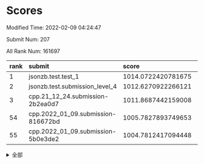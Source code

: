 # Scores

Modified Time: 2022-02-09 04:24:47

Submit Num: 207

All Rank Num: 161697

| rank |               submit               |       score        |       sigma        | pk_num |
| :--- | :--------------------------------- | :----------------- | :----------------- | :----- |
| 1    | jsonzb.test.test_1                 | 1014.0722420781675 | 0.8420718848325008 | 3127   |
| 2    | jsonzb.test.submission_level_4     | 1012.6270922266121 | 0.802996727281882  | 3129   |
| 3    | cpp.21_12_24.submission-2b2ea0d7   | 1011.8687442159008 | 0.8009140003627877 | 3125   |
| 54   | cpp.2022_01_09.submission-816672bd | 1005.7827893749653 | 0.7305791622328857 | 3126   |
| 55   | cpp.2022_01_09.submission-5b0e3de2 | 1004.7812417094448 | 0.7120357166394513 | 3126   |


<details>
<summary>全部</summary>

| rank |                 submit                 |       score        |       sigma        | pk_num |
| :--- | :------------------------------------- | :----------------- | :----------------- | :----- |
| 1    | jsonzb.test.test_1                     | 1014.0722420781675 | 0.8420718848325008 | 3127   |
| 2    | jsonzb.test.submission_level_4         | 1012.6270922266121 | 0.802996727281882  | 3129   |
| 3    | cpp.21_12_24.submission-2b2ea0d7       | 1011.8687442159008 | 0.8009140003627877 | 3125   |
| 4    | gobigger.level_3.submission_level_3_43 | 1011.7872419393369 | 0.7841092109150365 | 3127   |
| 5    | gobigger.level_3.submission_level_3_38 | 1011.3603283840152 | 0.7777925367211665 | 3123   |
| 6    | gobigger.level_3.submission_level_3_22 | 1011.3531928632219 | 0.7800744603714017 | 3126   |
| 7    | gobigger.level_3.submission_level_3_5  | 1011.2871281066456 | 0.7538773038854701 | 3127   |
| 8    | gobigger.level_3.submission_level_3_19 | 1011.2559469158531 | 0.7843181772872612 | 3123   |
| 9    | gobigger.level_3.submission_level_3_0  | 1011.1571679479174 | 0.7690783205919585 | 3119   |
| 10   | gobigger.level_3.submission_level_3_13 | 1011.0675784323132 | 0.7619837467497772 | 3123   |
| 11   | gobigger.level_3.submission_level_3_18 | 1011.063044442307  | 0.7616642931290665 | 3123   |
| 12   | gobigger.level_3.submission_level_3_32 | 1011.0436712266151 | 0.7568961258426693 | 3125   |
| 13   | gobigger.level_3.submission_level_3_28 | 1010.9959324723789 | 0.7809195416912237 | 3129   |
| 14   | gobigger.level_3.submission_level_3_44 | 1010.6581891100294 | 0.7501972663132019 | 3120   |
| 15   | gobigger.level_3.submission_level_3_40 | 1010.5720641381896 | 0.7660611164544984 | 3125   |
| 16   | gobigger.level_3.submission_level_3_27 | 1010.5625371555263 | 0.7855305733558492 | 3132   |
| 17   | gobigger.level_3.submission_level_3_15 | 1010.54745939154   | 0.7729877001815963 | 3123   |
| 18   | gobigger.level_3.submission_level_3_20 | 1010.246070942586  | 0.7606216948477175 | 3122   |
| 19   | gobigger.level_3.submission_level_3_6  | 1010.1897115715224 | 0.7892162682477746 | 3125   |
| 20   | gobigger.level_3.submission_level_3_42 | 1010.1832398263939 | 0.7552326098054372 | 3120   |
| 21   | gobigger.level_3.submission_level_3_17 | 1010.1681004836108 | 0.7687739689130669 | 3120   |
| 22   | gobigger.level_3.submission_level_3_16 | 1010.1440905543468 | 0.7523804343453038 | 3126   |
| 23   | gobigger.level_3.submission_level_3_31 | 1010.1436979781354 | 0.7699846512402131 | 3129   |
| 24   | gobigger.level_3.submission_level_3_2  | 1010.0895341698226 | 0.7684782964323669 | 3120   |
| 25   | gobigger.level_3.submission_level_3_30 | 1010.0877996201508 | 0.7610493175357752 | 3128   |
| 26   | gobigger.level_3.submission_level_3_46 | 1010.0863539989624 | 0.7411270690402032 | 3121   |
| 27   | gobigger.level_3.submission_level_3_10 | 1010.0572699500425 | 0.7640065688979034 | 3127   |
| 28   | gobigger.level_3.submission_level_3_11 | 1010.0209055240542 | 0.7724284722628624 | 3124   |
| 29   | gobigger.level_3.submission_level_3_29 | 1009.9917251626637 | 0.7575149218751543 | 3125   |
| 30   | gobigger.level_3.submission_level_3_4  | 1009.932702091216  | 0.7644017209388854 | 3125   |
| 31   | gobigger.level_3.submission_level_3_24 | 1009.8406684273041 | 0.7558801924033662 | 3126   |
| 32   | gobigger.level_3.submission_level_3_14 | 1009.794503222818  | 0.7536922830975873 | 3125   |
| 33   | gobigger.level_3.submission_level_3_33 | 1009.7690672704773 | 0.7595695090352327 | 3119   |
| 34   | gobigger.level_3.submission_level_3_39 | 1009.7351411459866 | 0.7523081795937786 | 3129   |
| 35   | gobigger.level_3.submission_level_3_3  | 1009.71017785869   | 0.7670342352023456 | 3123   |
| 36   | gobigger.level_3.submission_level_3_47 | 1009.694761675159  | 0.7430549979047153 | 3129   |
| 37   | gobigger.level_3.submission_level_3_21 | 1009.6738195010561 | 0.7489730223126848 | 3121   |
| 38   | gobigger.level_3.submission_level_3_41 | 1009.6604653188866 | 0.7698393857066408 | 3124   |
| 39   | gobigger.level_3.submission_level_3_26 | 1009.6593985784687 | 0.7573451933689547 | 3126   |
| 40   | gobigger.level_3.submission_level_3_8  | 1009.6544014730337 | 0.7446173559358593 | 3124   |
| 41   | gobigger.level_3.submission_level_3_25 | 1009.5817741961953 | 0.7553182892091669 | 3123   |
| 42   | gobigger.level_3.submission_level_3_48 | 1009.5281615862241 | 0.7275263286978811 | 3126   |
| 43   | gobigger.level_3.submission_level_3_9  | 1009.5268577911115 | 0.756361085949152  | 3127   |
| 44   | gobigger.level_3.submission_level_3_23 | 1009.4906816414783 | 0.7566121054041725 | 3127   |
| 45   | gobigger.level_3.submission_level_3_45 | 1009.3540275215205 | 0.7497542625448775 | 3128   |
| 46   | gobigger.level_3.submission_level_3_34 | 1009.1800043490941 | 0.7543016639142084 | 3113   |
| 47   | gobigger.level_3.submission_level_3_36 | 1009.1687481275848 | 0.7688113863954018 | 3124   |
| 48   | gobigger.level_3.submission_level_3_12 | 1009.1232604521821 | 0.7454113955338626 | 3127   |
| 49   | gobigger.level_3.submission_level_3_7  | 1009.0269012612533 | 0.7454440828969064 | 3124   |
| 50   | gobigger.level_3.submission_level_3_49 | 1009.0083577363741 | 0.7371796719728647 | 3124   |
| 51   | gobigger.level_3.submission_level_3_1  | 1008.7712091752867 | 0.7397077945561294 | 3126   |
| 52   | gobigger.level_3.submission_level_3_35 | 1008.7384957506986 | 0.76021330120954   | 3122   |
| 53   | gobigger.level_3.submission_level_3_37 | 1007.9045761803869 | 0.749480118843553  | 3127   |
| 54   | cpp.2022_01_09.submission-816672bd     | 1005.7827893749653 | 0.7305791622328857 | 3126   |
| 55   | cpp.2022_01_09.submission-5b0e3de2     | 1004.7812417094448 | 0.7120357166394513 | 3126   |
| 56   | gobigger.level_1.submission_level_1_38 | 1004.7363479568351 | 0.7212718177803278 | 3125   |
| 57   | gobigger.level_1.submission_level_1_34 | 1004.4980891491631 | 0.7137903089497307 | 3131   |
| 58   | gobigger.level_1.submission_level_1_35 | 1004.4435026663219 | 0.724450879998624  | 3124   |
| 59   | gobigger.level_1.submission_level_1_4  | 1004.3316086014764 | 0.7266735509353828 | 3123   |
| 60   | gobigger.level_1.submission_level_1_5  | 1004.2585710578439 | 0.7214550730938288 | 3120   |
| 61   | gobigger.level_1.submission_level_1_43 | 1004.2541893271513 | 0.7127004102164622 | 3123   |
| 62   | gobigger.level_1.submission_level_1_41 | 1004.2538027396685 | 0.7236963082180653 | 3125   |
| 63   | gobigger.level_1.submission_level_1_19 | 1004.2435292203552 | 0.7163790920754537 | 3121   |
| 64   | gobigger.level_1.submission_level_1_32 | 1004.1273104794002 | 0.7178615736103133 | 3126   |
| 65   | gobigger.level_1.submission_level_1_9  | 1004.0867008904206 | 0.7113098860415509 | 3124   |
| 66   | gobigger.level_1.submission_level_1_0  | 1004.0595117754781 | 0.7206534022143063 | 3127   |
| 67   | gobigger.level_1.submission_level_1_7  | 1004.0462041050441 | 0.7187533678225694 | 3120   |
| 68   | gobigger.level_1.submission_level_1_16 | 1004.0152390618324 | 0.7205608128075266 | 3127   |
| 69   | gobigger.level_1.submission_level_1_37 | 1003.9893341524714 | 0.7088366310254023 | 3122   |
| 70   | gobigger.level_1.submission_level_1_28 | 1003.9271268640313 | 0.7224132593375343 | 3126   |
| 71   | gobigger.level_1.submission_level_1_18 | 1003.903434278681  | 0.7237145197435254 | 3128   |
| 72   | gobigger.level_1.submission_level_1_46 | 1003.8736867444146 | 0.7132353327327327 | 3125   |
| 73   | gobigger.level_1.submission_level_1_31 | 1003.7336864794066 | 0.7199354141607243 | 3125   |
| 74   | gobigger.level_1.submission_level_1_8  | 1003.7184619887882 | 0.7167305462991007 | 3120   |
| 75   | gobigger.level_1.submission_level_1_33 | 1003.7084474094197 | 0.7075907486132599 | 3129   |
| 76   | gobigger.level_1.submission_level_1_21 | 1003.6597391088832 | 0.7195923792874832 | 3123   |
| 77   | gobigger.level_1.submission_level_1_30 | 1003.6053194053893 | 0.7172890528083903 | 3123   |
| 78   | gobigger.level_1.submission_level_1_42 | 1003.5817381502151 | 0.7114029762015766 | 3123   |
| 79   | gobigger.level_1.submission_level_1_45 | 1003.55499646645   | 0.7211483734331959 | 3120   |
| 80   | gobigger.level_1.submission_level_1_13 | 1003.510263234673  | 0.7157051476622475 | 3125   |
| 81   | gobigger.level_1.submission_level_1_23 | 1003.3635062784899 | 0.7306590645638757 | 3127   |
| 82   | gobigger.level_1.submission_level_1_44 | 1003.3554482539364 | 0.7180469786075598 | 3124   |
| 83   | gobigger.level_1.submission_level_1_48 | 1003.3254092075033 | 0.7146839713964803 | 3127   |
| 84   | gobigger.level_1.submission_level_1_40 | 1003.2753021054679 | 0.7230949743716181 | 3127   |
| 85   | gobigger.level_1.submission_level_1_36 | 1003.248948781693  | 0.716513689336707  | 3123   |
| 86   | gobigger.level_1.submission_level_1_22 | 1003.1732730475348 | 0.712988105560333  | 3124   |
| 87   | gobigger.level_1.submission_level_1_29 | 1003.145553665598  | 0.7216674444325923 | 3123   |
| 88   | gobigger.level_1.submission_level_1_39 | 1003.1286029257839 | 0.7140020328558361 | 3122   |
| 89   | gobigger.level_1.submission_level_1_24 | 1003.1215861026845 | 0.7241739351544069 | 3127   |
| 90   | gobigger.level_1.submission_level_1_20 | 1002.7869411793771 | 0.7201983908081625 | 3120   |
| 91   | gobigger.level_1.submission_level_1_49 | 1002.7813030683521 | 0.7130097481249295 | 3124   |
| 92   | gobigger.level_1.submission_level_1_14 | 1002.7156323631292 | 0.7179764196137083 | 3126   |
| 93   | gobigger.level_1.submission_level_1_17 | 1002.7099304303108 | 0.7094255368957011 | 3125   |
| 94   | gobigger.level_1.submission_level_1_6  | 1002.6911375907557 | 0.717423560466749  | 3124   |
| 95   | gobigger.level_1.submission_level_1_25 | 1002.6720842885405 | 0.7175060987209944 | 3127   |
| 96   | gobigger.level_1.submission_level_1_3  | 1002.6136673113064 | 0.7183820079245162 | 3125   |
| 97   | gobigger.level_1.submission_level_1_11 | 1002.5815897736247 | 0.7222794767286328 | 3128   |
| 98   | gobigger.level_1.submission_level_1_12 | 1002.4841001393265 | 0.71718520816084   | 3124   |
| 99   | gobigger.level_1.submission_level_1_26 | 1002.372306246874  | 0.7165300440609972 | 3123   |
| 100  | gobigger.level_1.submission_level_1_27 | 1002.3721047767747 | 0.7096951009140462 | 3119   |
| 101  | gobigger.level_1.submission_level_1_1  | 1002.3608222180486 | 0.7301438032907704 | 3126   |
| 102  | gobigger.level_1.submission_level_1_47 | 1002.0203742894915 | 0.7184748647254906 | 3127   |
| 103  | gobigger.level_1.submission_level_1_15 | 1001.7214805374591 | 0.7077034594777653 | 3127   |
| 104  | gobigger.level_1.submission_level_1_10 | 1001.5768048559887 | 0.7155608911379693 | 3127   |
| 105  | gobigger.level_1.submission_level_1_2  | 1000.7859362495495 | 0.7147678873217534 | 3124   |
| 106  | gobigger.random.submission_random_16   | 997.0065823989515  | 0.7097017069935131 | 3123   |
| 107  | gobigger.random.submission_random_43   | 996.9078984737599  | 0.7142370598568522 | 3128   |
| 108  | gobigger.random.submission_random_27   | 996.7757966924784  | 0.6904342735493881 | 3125   |
| 109  | gobigger.random.submission_random_48   | 996.7671239744902  | 0.7101047949033631 | 3125   |
| 110  | gobigger.random.submission_random_36   | 996.6957452314051  | 0.7173623428905144 | 3124   |
| 111  | gobigger.random.submission_random_22   | 996.6184601003572  | 0.720596681533701  | 3123   |
| 112  | gobigger.random.submission_random_0    | 996.4983749929477  | 0.7015058066639054 | 3128   |
| 113  | gobigger.random.submission_random_46   | 996.4278355423818  | 0.7061972310235272 | 3119   |
| 114  | gobigger.random.submission_random_23   | 996.3692607945073  | 0.7138620004012084 | 3124   |
| 115  | gobigger.random.submission_random_35   | 996.364216163818   | 0.7128025985706734 | 3123   |
| 116  | gobigger.random.submission_random_17   | 996.2999459039908  | 0.7138557776064324 | 3124   |
| 117  | gobigger.random.submission_random_44   | 996.2727901936796  | 0.7041778554077044 | 3122   |
| 118  | gobigger.random.submission_random_29   | 996.2501340343617  | 0.7165810847166816 | 3125   |
| 119  | gobigger.random.submission_random_11   | 996.2297420995166  | 0.7106386219998008 | 3127   |
| 120  | gobigger.random.submission_random_14   | 996.2194813872732  | 0.701598731482912  | 3124   |
| 121  | gobigger.random.submission_random_49   | 996.1835016889061  | 0.7034735230332662 | 3124   |
| 122  | gobigger.random.submission_random_4    | 996.1562905191747  | 0.7090286030999525 | 3128   |
| 123  | gobigger.random.submission_random_38   | 996.0484573660726  | 0.7154829084350843 | 3123   |
| 124  | gobigger.random.submission_random_12   | 996.0004706741769  | 0.7117365156925498 | 3126   |
| 125  | gobigger.random.submission_random_37   | 995.9805892702807  | 0.7100036284166696 | 3119   |
| 126  | gobigger.random.submission_random_33   | 995.9746602641578  | 0.7043073950510007 | 3126   |
| 127  | gobigger.random.submission_random_2    | 995.9460486296553  | 0.7088152319455187 | 3127   |
| 128  | gobigger.random.submission_random_25   | 995.8696762106962  | 0.7079012710038772 | 3124   |
| 129  | gobigger.random.submission_random_3    | 995.7384263881167  | 0.7242101254282126 | 3125   |
| 130  | gobigger.random.submission_random_31   | 995.7335223147786  | 0.7085295521048391 | 3129   |
| 131  | gobigger.random.submission_random_10   | 995.7049981740022  | 0.7139461924641637 | 3123   |
| 132  | gobigger.random.submission_random_15   | 995.6951225741667  | 0.6951140772899707 | 3128   |
| 133  | gobigger.random.submission_random_47   | 995.692556158008   | 0.7093411864168576 | 3126   |
| 134  | gobigger.random.submission_random_19   | 995.6716251276584  | 0.7049556646051643 | 3127   |
| 135  | gobigger.random.submission_random_30   | 995.658159779929   | 0.7025151229098087 | 3127   |
| 136  | gobigger.random.submission_random_34   | 995.6357662727814  | 0.7151885279420908 | 3123   |
| 137  | gobigger.random.submission_random_24   | 995.6212994188562  | 0.7211939345504121 | 3128   |
| 138  | gobigger.random.submission_random_21   | 995.6139801665757  | 0.7068432761210164 | 3123   |
| 139  | gobigger.random.submission_random_8    | 995.6102790809692  | 0.7175379664359088 | 3126   |
| 140  | gobigger.random.submission_random_39   | 995.5945330602532  | 0.7043905454043813 | 3125   |
| 141  | gobigger.random.submission_random_28   | 995.5860290584741  | 0.7178011419110987 | 3124   |
| 142  | gobigger.random.submission_random_41   | 995.5822624962167  | 0.711317017381854  | 3124   |
| 143  | gobigger.random.submission_random_40   | 995.547080519813   | 0.7127167733002447 | 3125   |
| 144  | gobigger.random.submission_random_26   | 995.5423906212262  | 0.7033377701974287 | 3127   |
| 145  | gobigger.random.submission_random_32   | 995.4432159343521  | 0.7055110840932128 | 3124   |
| 146  | gobigger.random.submission_random_6    | 995.3766709200319  | 0.7114851931663063 | 3127   |
| 147  | gobigger.random.submission_random_7    | 995.2078001998084  | 0.7246711539421403 | 3125   |
| 148  | gobigger.random.submission_random_9    | 995.0272016099001  | 0.7055478103005649 | 3123   |
| 149  | gobigger.random.submission_random_1    | 994.9429280721605  | 0.7117608537966583 | 3124   |
| 150  | gobigger.random.submission_random_42   | 994.9168172847527  | 0.7303714617868262 | 3121   |
| 151  | gobigger.random.submission_random_5    | 994.8723511586782  | 0.704461751774562  | 3124   |
| 152  | gobigger.random.submission_random_13   | 994.7399338627553  | 0.723115259079456  | 3126   |
| 153  | gobigger.random.submission_random_45   | 994.5638258648119  | 0.7135582594269114 | 3122   |
| 154  | gobigger.random.submission_random_20   | 994.4901017976811  | 0.7187666493759307 | 3121   |
| 155  | gobigger.level_2.submission_level_2_26 | 994.3608563848529  | 0.7165754203844323 | 3127   |
| 156  | gobigger.random.submission_random_18   | 994.1443621403012  | 0.7208333940803447 | 3123   |
| 157  | gobigger.level_2.submission_level_2_17 | 993.9205684960685  | 0.7355329076707655 | 3126   |
| 158  | gobigger.level_2.submission_level_2_37 | 993.8557555418757  | 0.7335553645126659 | 3125   |
| 159  | gobigger.level_2.submission_level_2_31 | 993.5474493467452  | 0.7456367232118731 | 3129   |
| 160  | gobigger.level_2.submission_level_2_12 | 993.3054108642874  | 0.7396957253227219 | 3129   |
| 161  | gobigger.level_2.submission_level_2_30 | 993.2094321267875  | 0.7437680150077972 | 3123   |
| 162  | gobigger.level_2.submission_level_2_14 | 993.1134479789354  | 0.7441605611015388 | 3125   |
| 163  | gobigger.level_2.submission_level_2_40 | 993.1087044409887  | 0.7284044555388973 | 3130   |
| 164  | gobigger.level_2.submission_level_2_42 | 993.0955286436536  | 0.7335208564946055 | 3122   |
| 165  | gobigger.level_2.submission_level_2_29 | 993.076890060818   | 0.7482099031990908 | 3124   |
| 166  | gobigger.level_2.submission_level_2_8  | 992.7348478400035  | 0.7364175569946868 | 3127   |
| 167  | gobigger.level_2.submission_level_2_24 | 992.7009802586585  | 0.744242193761328  | 3127   |
| 168  | gobigger.level_2.submission_level_2_22 | 992.6233009660593  | 0.7372400233555887 | 3120   |
| 169  | gobigger.level_2.submission_level_2_36 | 992.5538568659359  | 0.7375771976061359 | 3125   |
| 170  | gobigger.level_2.submission_level_2_10 | 992.5462586373922  | 0.733465134872341  | 3131   |
| 171  | gobigger.level_2.submission_level_2_0  | 992.534812455396   | 0.727920169329531  | 3127   |
| 172  | gobigger.level_2.submission_level_2_33 | 992.3523908350793  | 0.7328033705271403 | 3123   |
| 173  | gobigger.level_2.submission_level_2_13 | 992.3490478649711  | 0.7432898037092197 | 3122   |
| 174  | gobigger.level_2.submission_level_2_45 | 992.3041495949783  | 0.7509251746414431 | 3124   |
| 175  | gobigger.level_2.submission_level_2_20 | 992.2586442262708  | 0.7394847370286923 | 3120   |
| 176  | gobigger.level_2.submission_level_2_11 | 992.1692164200663  | 0.735190209588897  | 3126   |
| 177  | gobigger.level_2.submission_level_2_46 | 992.1549634912149  | 0.7452497658678991 | 3123   |
| 178  | gobigger.level_2.submission_level_2_9  | 992.1232739427504  | 0.7438059497057801 | 3124   |
| 179  | gobigger.level_2.submission_level_2_27 | 991.9434426473339  | 0.7631983714887492 | 3124   |
| 180  | gobigger.level_2.submission_level_2_15 | 991.8389919894851  | 0.7590506278382906 | 3119   |
| 181  | gobigger.level_2.submission_level_2_5  | 991.8257631903457  | 0.7588663644203333 | 3125   |
| 182  | gobigger.level_2.submission_level_2_34 | 991.8008715309251  | 0.7524899225967174 | 3123   |
| 183  | gobigger.level_2.submission_level_2_47 | 991.7514644087507  | 0.7774533579095715 | 3127   |
| 184  | gobigger.level_2.submission_level_2_48 | 991.7327822985786  | 0.7593182645625131 | 3125   |
| 185  | gobigger.level_2.submission_level_2_4  | 991.7204636940133  | 0.7534210304900787 | 3126   |
| 186  | gobigger.level_2.submission_level_2_49 | 991.7199992293685  | 0.7486661319983712 | 3122   |
| 187  | gobigger.level_2.submission_level_2_38 | 991.6918756400096  | 0.7395554123137718 | 3128   |
| 188  | gobigger.level_2.submission_level_2_39 | 991.5362953369656  | 0.7435619371498489 | 3123   |
| 189  | gobigger.level_2.submission_level_2_32 | 991.5338773998387  | 0.7475236631672083 | 3128   |
| 190  | gobigger.level_2.submission_level_2_25 | 991.5162822024863  | 0.7544675408015997 | 3121   |
| 191  | gobigger.level_2.submission_level_2_19 | 991.5064994143992  | 0.7567407148788727 | 3128   |
| 192  | gobigger.level_2.submission_level_2_3  | 991.4246811683395  | 0.759444888532353  | 3119   |
| 193  | gobigger.level_2.submission_level_2_1  | 991.3366740347939  | 0.7589073057520657 | 3123   |
| 194  | gobigger.level_2.submission_level_2_7  | 991.3036022317262  | 0.7443857602864798 | 3123   |
| 195  | gobigger.level_2.submission_level_2_23 | 991.2075335113623  | 0.7565209359674975 | 3126   |
| 196  | gobigger.level_2.submission_level_2_6  | 991.0918439868258  | 0.7447750650889049 | 3128   |
| 197  | gobigger.level_2.submission_level_2_44 | 991.0483192131356  | 0.7701912583046164 | 3124   |
| 198  | gobigger.level_2.submission_level_2_43 | 991.042174124509   | 0.7558193707550368 | 3128   |
| 199  | gobigger.level_2.submission_level_2_35 | 990.8793376827563  | 0.7544550030005343 | 3120   |
| 200  | gobigger.level_2.submission_level_2_41 | 990.8742078241137  | 0.7629008303703398 | 3123   |
| 201  | gobigger.level_2.submission_level_2_21 | 990.8676281185618  | 0.7376181250558767 | 3124   |
| 202  | gobigger.level_2.submission_level_2_2  | 990.8253081600229  | 0.7540908019062091 | 3123   |
| 203  | gobigger.level_2.submission_level_2_18 | 990.4332914138995  | 0.7649937459432646 | 3128   |
| 204  | gobigger.level_2.submission_level_2_16 | 990.3744423560662  | 0.7539058130245966 | 3124   |
| 205  | gobigger.level_2.submission_level_2_28 | 989.5349586760101  | 0.7671540715476246 | 3124   |
| 206  | gobigger.none.submission_none_0        | 977.6187260046984  | 1.370756168952141  | 3127   |
| 207  | gobigger.none.submission_none_1        | 974.9753946782864  | 1.5594458044065165 | 3119   |

</details>